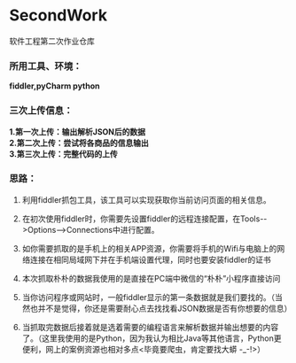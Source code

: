 # SecondWork
软件工程第二次作业仓库
### 所用工具、环境：
  **fiddler,pyCharm  python**
### 三次上传信息：
  **1.第一次上传：输出解析JSON后的数据**<br/>
  **2.第二次上传：尝试将各商品的信息输出**<br/>
  **3.第三次上传：完整代码的上传**<br/>
### 思路：
1. 利用fiddler抓包工具，该工具可以实现获取你当前访问页面的相关信息。

2. 在初次使用fiddler时，你需要先设置fiddler的远程连接配置，在Tools-->Options-->Connections中进行配置。

3. 如你需要抓取的是手机上的相关APP资源，你需要将手机的Wifi与电脑上的网络连接在相同局域网下并在手机端设置代理，同时也要安装fiddler的证书

4. 本次抓取朴朴的数据我使用的是直接在PC端中微信的“朴朴”小程序直接访问

5. 当你访问程序或网站时，一般fiddler显示的第一条数据就是我们要找的。（当然也并不是觉得，你还是需要耐心点去找找看JSON数据是否有你想要的信息）

6. 当抓取完数据后接着就是选着需要的编程语言来解析数据并输出想要的内容了。（这里我使用的是Python，因为我认为相比Java等其他语言，Python更便利，网上的案例资源也相对多点<毕竟要爬虫，肯定要找大蟒 -_-!>）
